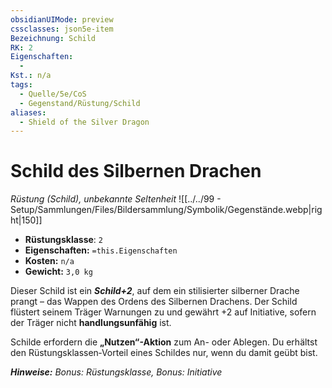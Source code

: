 ```yaml
---
obsidianUIMode: preview
cssclasses: json5e-item
Bezeichnung: Schild
RK: 2
Eigenschaften:
  - 
Kst.: n/a
tags:
  - Quelle/5e/CoS
  - Gegenstand/Rüstung/Schild
aliases:
  - Shield of the Silver Dragon
---
```

# Schild des Silbernen Drachen
*Rüstung (Schild), unbekannte Seltenheit*
![[../../99 - Setup/Sammlungen/Files/Bildersammlung/Symbolik/Gegenstände.webp|right|150]]

- **Rüstungsklasse**: `2`
- **Eigenschaften:** `=this.Eigenschaften`
- **Kosten:** `n/a`
- **Gewicht:** `3,0 kg`

Dieser Schild ist ein **_Schild+2_**, auf dem ein stilisierter silberner Drache prangt – das Wappen des Ordens des Silbernen Drachens. Der Schild flüstert seinem Träger Warnungen zu und gewährt +2 auf Initiative, sofern der Träger nicht **handlungsunfähig** ist.

Schilde  erfordern die **„Nutzen“-Aktion** zum An- oder Ablegen. Du erhältst den Rüstungsklassen‑Vorteil eines Schildes nur, wenn du damit geübt bist.

**_Hinweise:_**
_Bonus: Rüstungsklasse, Bonus: Initiative_